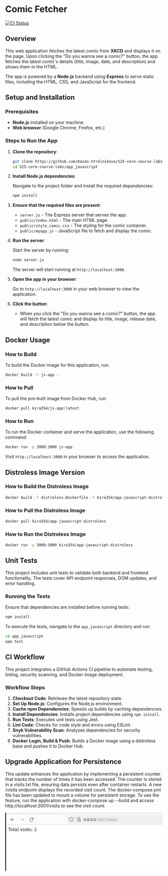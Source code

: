 # Comic Fetcher

[![CI Status](https://github.com/Kazan-Strelnikova/S25-core-course-labs/actions/workflows/javascript-ci.yml/badge.svg)](https://github.com/Kazan-Strelnikova/S25-core-course-labs/actions)

## Overview

This web application fetches the latest comic from **XKCD** and displays it on the page. Upon clicking the "Do you wanna see a comic?" button, the app fetches the latest comic's details (title, image, date, and description) and shows them in the HTML.

The app is powered by a **Node.js** backend using **Express** to serve static files, including the HTML, CSS, and JavaScript for the frontend.

## Setup and Installation

### Prerequisites

- **Node.js** installed on your machine.
- **Web browser** (Google Chrome, Firefox, etc.)

### Steps to Run the App

1. **Clone the repository**:

   ```bash
   git clone https://github.com/Kazan-Strelnikova/S25-core-course-labs.git
   cd S25-core-course-labs/app_javascript
   ```

2. **Install Node.js dependencies**:

   Navigate to the project folder and install the required dependencies:

   ```bash
   npm install
   ```

3. **Ensure that the required files are present**:
   - `server.js` - The Express server that serves the app.
   - `public/index.html` - The main HTML page.
   - `public/style_comic.css` - The styling for the comic container.
   - `public/myapp.js` - JavaScript file to fetch and display the comic.

4. **Run the server**:

   Start the server by running:

   ```bash
   node server.js
   ```

   The server will start running at `http://localhost:3000`.

5. **Open the app in your browser**:

   Go to `http://localhost:3000` in your web browser to view the application.

6. **Click the button**:
   - When you click the "Do you wanna see a comic?" button, the app will fetch the latest comic and display its title, image, release date, and description below the button.

## Docker Usage

### How to Build

To build the Docker image for this application, run:

```bash
docker build -t js-app .
```

### How to Pull

To pull the pre-built image from Docker Hub, run:

```bash
docker pull kira354/js-app:latest
```

### How to Run

To run the Docker container and serve the application, use the following command:

```bash
docker run -p 3000:3000 js-app
```

Visit `http://localhost:3000` in your browser to access the application.

## **Distroless Image Version**

### **How to Build the Distroless Image**

```bash
docker build -f distroless.Dockerfile -t kira354/app-javascript-distroless .
```

### **How to Pull the Distroless Image**

```bash
docker pull kira354/app-javascript-distroless
```

### **How to Run the Distroless Image**

```bash
docker run -p 3000:3000 kira354/app-javascript-distroless
```

## Unit Tests

This project includes unit tests to validate both backend and frontend functionality. The tests cover API endpoint responses, DOM updates, and error handling.

### Running the Tests

Ensure that dependencies are installed before running tests:

```sh
npm install
```

To execute the tests, navigate to the `app_javascript` directory and run:

```sh
cd app_javascript
npm test
```

## CI Workflow

This project integrates a GitHub Actions CI pipeline to automate testing, linting, security scanning, and Docker image deployment.

### Workflow Steps

1. **Checkout Code**: Retrieves the latest repository state.
2. **Set Up Node.js**: Configures the Node.js environment.
3. **Cache npm Dependencies**: Speeds up builds by caching dependencies.
4. **Install Dependencies**: Installs project dependencies using `npm install`.
5. **Run Tests**: Executes unit tests using Jest.
6. **Lint Code**: Checks for code style and errors using ESLint.
7. **Snyk Vulnerability Scan**: Analyzes dependencies for security vulnerabilities.
8. **Docker Login, Build & Push**: Builds a Docker image using a distroless base and pushes it to Docker Hub.

## Upgrade Application for Persistence

This update enhances the application by implementing a persistent counter that tracks the number of times it has been accessed. The counter is stored in a visits.txt file, ensuring data persists even after container restarts. A new /visits endpoint displays the recorded visit count. The docker-compose.yml file has been updated to mount a volume for persistent storage. To use the feature, run the application with docker-compose up --build and access http://localhost:3001/visits to see the visit count.

![visits](visits.png)